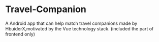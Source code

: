 # Travel-Companion
A Android app that can help match travel companions made by HbuiderX,motivated by the Vue technology stack.
(included the part of frontend only)
